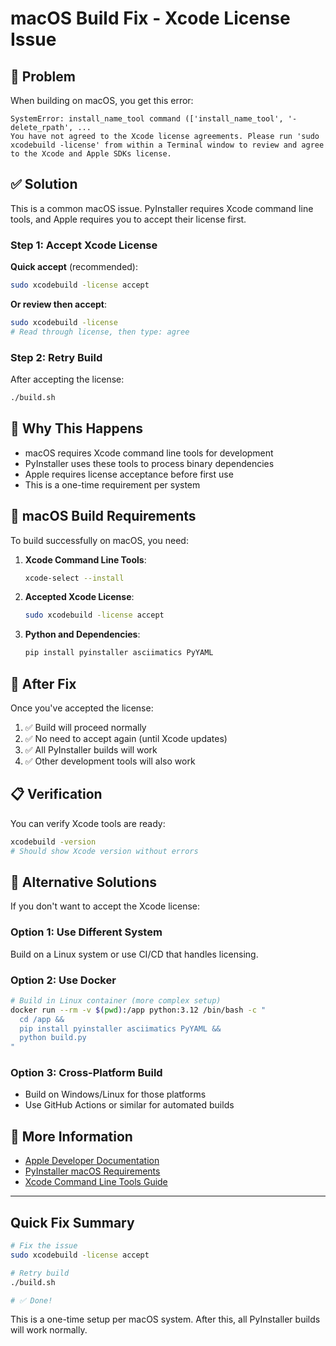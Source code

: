 # macOS Build Fix - Xcode License Issue

## 🚨 Problem

When building on macOS, you get this error:

```
SystemError: install_name_tool command (['install_name_tool', '-delete_rpath', ...
You have not agreed to the Xcode license agreements. Please run 'sudo xcodebuild -license' from within a Terminal window to review and agree to the Xcode and Apple SDKs license.
```

## ✅ Solution

This is a common macOS issue. PyInstaller requires Xcode command line tools, and Apple requires you to accept their license first.

### Step 1: Accept Xcode License

**Quick accept** (recommended):
```bash
sudo xcodebuild -license accept
```

**Or review then accept**:
```bash
sudo xcodebuild -license
# Read through license, then type: agree
```

### Step 2: Retry Build

After accepting the license:
```bash
./build.sh
```

## 🔧 Why This Happens

- macOS requires Xcode command line tools for development
- PyInstaller uses these tools to process binary dependencies
- Apple requires license acceptance before first use
- This is a one-time requirement per system

## 🍎 macOS Build Requirements

To build successfully on macOS, you need:

1. **Xcode Command Line Tools**:
   ```bash
   xcode-select --install
   ```

2. **Accepted Xcode License**:
   ```bash
   sudo xcodebuild -license accept
   ```

3. **Python and Dependencies**:
   ```bash
   pip install pyinstaller asciimatics PyYAML
   ```

## 🚀 After Fix

Once you've accepted the license:

1. ✅ Build will proceed normally
2. ✅ No need to accept again (until Xcode updates)
3. ✅ All PyInstaller builds will work
4. ✅ Other development tools will also work

## 📋 Verification

You can verify Xcode tools are ready:
```bash
xcodebuild -version
# Should show Xcode version without errors
```

## 🔄 Alternative Solutions

If you don't want to accept the Xcode license:

### Option 1: Use Different System
Build on a Linux system or use CI/CD that handles licensing.

### Option 2: Use Docker
```bash
# Build in Linux container (more complex setup)
docker run --rm -v $(pwd):/app python:3.12 /bin/bash -c "
  cd /app && 
  pip install pyinstaller asciimatics PyYAML &&
  python build.py
"
```

### Option 3: Cross-Platform Build
- Build on Windows/Linux for those platforms
- Use GitHub Actions or similar for automated builds

## 📖 More Information

- [Apple Developer Documentation](https://developer.apple.com/xcode/)
- [PyInstaller macOS Requirements](https://pyinstaller.readthedocs.io/en/stable/requirements.html#macos)
- [Xcode Command Line Tools Guide](https://developer.apple.com/xcode/features/)

---

## Quick Fix Summary

```bash
# Fix the issue
sudo xcodebuild -license accept

# Retry build  
./build.sh

# ✅ Done!
```

This is a one-time setup per macOS system. After this, all PyInstaller builds will work normally.
